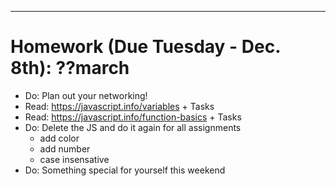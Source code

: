 ***
# Homework (Due Tuesday - Dec. 8th): ??march

- Do: Plan out your networking!
- Read: https://javascript.info/variables + Tasks
- Read: https://javascript.info/function-basics + Tasks
- Do: Delete the JS and do it again for all assignments
    - add color
    - add number
    - case insensative
- Do: Something special for yourself this weekend